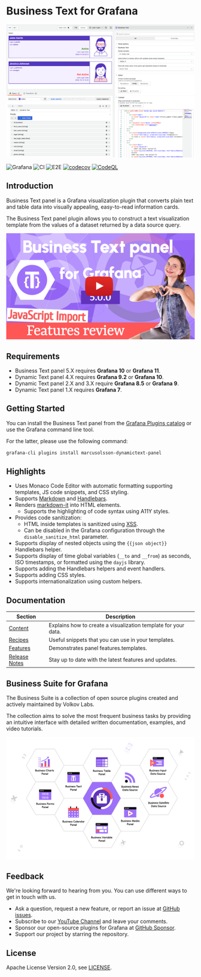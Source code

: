 # Business Text for Grafana

![Text](https://github.com/VolkovLabs/business-text/raw/main/src/img/screenshot.png)

![Grafana](https://img.shields.io/badge/Grafana-11.1-orange)
![CI](https://github.com/volkovlabs/business-text/workflows/CI/badge.svg)
![E2E](https://github.com/volkovlabs/business-text/workflows/E2E/badge.svg)
[![codecov](https://codecov.io/gh/VolkovLabs/business-text/branch/main/graph/badge.svg)](https://codecov.io/gh/VolkovLabs/business-text)
[![CodeQL](https://github.com/VolkovLabs/business-text/actions/workflows/codeql-analysis.yml/badge.svg)](https://github.com/VolkovLabs/business-text/actions/workflows/codeql-analysis.yml)

## Introduction

Business Text panel is a Grafana visualization plugin that converts plain text and table data into visually appealing, easy-to-read information cards.

The Business Text panel plugin allows you to construct a text visualization template from the values of a dataset returned by a data source query.

[![Business Text plugin for Grafana | Use HTML, Markdown, JavaScript and CSS | Community use cases](https://raw.githubusercontent.com/volkovlabs/business-text/main/img/business-text.png)](https://youtu.be/UVMysEjouNo)

## Requirements

- Business Text panel 5.X requires **Grafana 10** or **Grafana 11**.
- Dynamic Text panel 4.X requires **Grafana 9.2** or **Grafana 10**.
- Dynamic Text panel 2.X and 3.X require **Grafana 8.5** or **Grafana 9**.
- Dynamic Text panel 1.X requires **Grafana 7**.

## Getting Started

You can install the Business Text panel from the [Grafana Plugins catalog](https://grafana.com/grafana/plugins/marcusolsson-dynamictext-panel/) or use the Grafana command line tool.

For the latter, please use the following command:

```bash
grafana-cli plugins install marcusolsson-dynamictext-panel
```

## Highlights

- Uses Monaco Code Editor with automatic formatting supporting templates, JS code snippets, and CSS styling.
- Supports [Markdown](https://commonmark.org/help/) and [Handlebars](https://handlebarsjs.com/guide/expressions.html#basic-usage).
- Renders [markdown-it](https://github.com/markdown-it/markdown-it) into HTML elements.
  - Supports the highlighting of code syntax using A11Y styles.
- Provides code sanitization:
  - HTML inside templates is sanitized using [XSS](https://jsxss.com/en/index.html).
  - Can be disabled in the Grafana configuration through the `disable_sanitize_html` parameter.
- Supports display of nested objects using the `{{json object}}` Handlebars helper.
- Supports display of time global variables (`__to` and `__from`) as seconds, ISO timestamps, or formatted using the `dayjs` library.
- Supports adding the Handlebars helpers and event handlers.
- Supports adding CSS styles.
- Supports internationalization using custom helpers.

## Documentation

| Section                                                               | Description                                                    |
| --------------------------------------------------------------------- | -------------------------------------------------------------- |
| [Content](https://volkovlabs.io/plugins/business-text/content/)       | Explains how to create a visualization template for your data. |
| [Recipes](https://volkovlabs.io/plugins/business-text/recipes/)       | Useful snippets that you can use in your templates.            |
| [Features](https://volkovlabs.io/plugins/business-text/features/)     | Demonstrates panel features.templates.                         |
| [Release Notes](https://volkovlabs.io/plugins/business-text/release/) | Stay up to date with the latest features and updates.          |

## Business Suite for Grafana

The Business Suite is a collection of open source plugins created and actively maintained by Volkov Labs.

The collection aims to solve the most frequent business tasks by providing an intuitive interface with detailed written documentation, examples, and video tutorials.

[![Business Suite for Grafana](https://raw.githubusercontent.com/VolkovLabs/.github/main/business.png)](https://volkovlabs.io/plugins/)

## Feedback

We're looking forward to hearing from you. You can use different ways to get in touch with us.

- Ask a question, request a new feature, or report an issue at [GitHub issues](https://github.com/volkovlabs/business-text/issues).
- Subscribe to our [YouTube Channel](https://www.youtube.com/@volkovlabs) and leave your comments.
- Sponsor our open-source plugins for Grafana at [GitHub Sponsor](https://github.com/sponsors/VolkovLabs).
- Support our project by starring the repository.

## License

Apache License Version 2.0, see [LICENSE](https://github.com/volkovlabs/business-text/blob/main/LICENSE).
